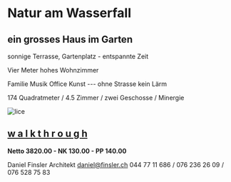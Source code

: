 # **Natur am Wasserfall**

## ein grosses Haus im Garten

sonnige Terrasse, Gartenplatz - entspannte Zeit

Vier Meter hohes Wohnzimmer

Familie Musik Office Kunst --- ohne Strasse kein Lärm

174 Quadratmeter  / 4.5 Zimmer  / zwei Geschosse  / Minergie

![lice](.attachments.5692/lice.gif)



##    [**w a l k t h r o u g h**](https://my.matterport.com/show/?m=CShoARNzPcW)   

**Netto 3820.00  -  NK 130.00  -  PP 140.00**

Daniel Finsler Architekt [daniel@finsler.ch](daniel@finsler.ch) 044 77 11 686 / 076 236 26 09 / 076 528 75 83
